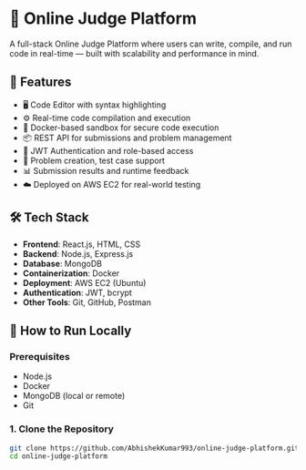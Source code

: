 # 🧠 Online Judge Platform

A full-stack Online Judge Platform where users can write, compile, and run code in real-time — built with scalability and performance in mind.

## 🚀 Features

- 🖥️ Code Editor with syntax highlighting
- ⚙️ Real-time code compilation and execution
- 🐳 Docker-based sandbox for secure code execution
- 📦 REST API for submissions and problem management
- 🔐 JWT Authentication and role-based access
- 🧾 Problem creation, test case support
- 📊 Submission results and runtime feedback
- ☁️ Deployed on AWS EC2 for real-world testing

## 🛠️ Tech Stack

- **Frontend**: React.js, HTML, CSS
- **Backend**: Node.js, Express.js
- **Database**: MongoDB
- **Containerization**: Docker
- **Deployment**: AWS EC2 (Ubuntu)
- **Authentication**: JWT, bcrypt
- **Other Tools**: Git, GitHub, Postman

## 🧪 How to Run Locally

### Prerequisites
- Node.js
- Docker
- MongoDB (local or remote)
- Git

### 1. Clone the Repository
```bash
git clone https://github.com/AbhishekKumar993/online-judge-platform.git
cd online-judge-platform
